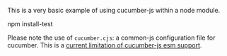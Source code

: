 This is a very basic example of using cucumber-js within a node module.

  npm install-test

Please note the use of `cucumber.cjs`: a common-js configuration file for cucumber.
This is a [current limitation of cucumber-js esm support](https://github.com/cucumber/cucumber-js/blob/main/docs/esm.md).